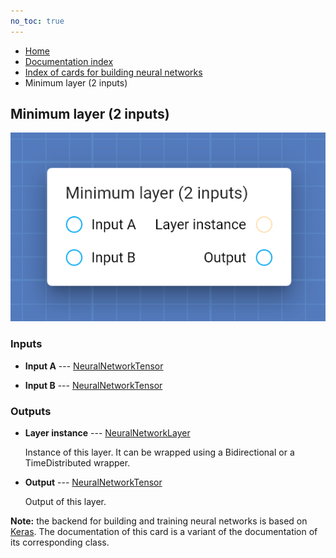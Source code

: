 ```yaml
---
no_toc: true
---
```


<ul class="breadcrumb">
    <li><a href="">Home</a></li>
    <li><a href="documentation">Documentation index</a></li>
    <li><a href="neural-network-cards/">Index of cards for building neural networks</a></li>
    <li>Minimum layer (2 inputs)</li>
</ul>

## Minimum layer (2 inputs)



!["Minimum layer (2 inputs)" card](assets/img/neural-network-cards/mergeLayer2_Minimum.png)


### Inputs


* **Input A** --- [NeuralNetworkTensor](types/NeuralNetworkTensor)

  

* **Input B** --- [NeuralNetworkTensor](types/NeuralNetworkTensor)

  





### Outputs


* **Layer instance** --- [NeuralNetworkLayer](types/NeuralNetworkLayer)

  Instance of this layer. It can be wrapped using a Bidirectional or a TimeDistributed wrapper.

* **Output** --- [NeuralNetworkTensor](types/NeuralNetworkTensor)

  Output of this layer.






**Note:** the backend for building and training neural networks is based on [Keras](https://keras.io/). The documentation of this card is a variant of the documentation of its corresponding class.